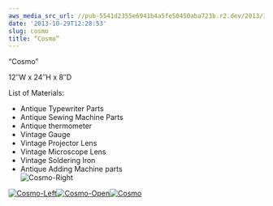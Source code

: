 ```yaml
---
aws_media_src_url: //pub-5541d2355e6941b4a5fe50450aba723b.r2.dev/2013/10/cosmo-right.jpg
date: '2013-10-29T12:28:53'
slug: cosmo
title: “Cosmo”
---
```


 “Cosmo”

 12″W x 24″H x 8″D

 List of Materials:

  * Antique Typewriter Parts
 * Antique Sewing Machine Parts
 * Antique thermometer
 * Vintage Gauge
 * Vintage Projector Lens
 * Vintage Microscope Lens
 * Vintage Soldering Iron
 * Antique Adding Machine parts
  [  
 ](https://assemblique.com/2013/10/29/cosmo/cosmo/#main)![Cosmo-Right](//pub-5541d2355e6941b4a5fe50450aba723b.r2.dev/2013/10/cosmo-right.jpg?w=602)

 [![Cosmo-Left](//pub-5541d2355e6941b4a5fe50450aba723b.r2.dev/2013/10/cosmo-left.jpg?w=602)](https://assemblique.com/2013/10/29/cosmo/cosmo-left/#main)[![Cosmo-Open](//pub-5541d2355e6941b4a5fe50450aba723b.r2.dev/2013/10/cosmo-open.jpg?w=388&h=638)](https://assemblique.com/2013/10/29/cosmo/cosmo-open/#main)[![Cosmo](//pub-5541d2355e6941b4a5fe50450aba723b.r2.dev/2013/10/cosmo.jpg?w=388&h=733)](https://assemblique.com/2013/10/29/cosmo/cosmo/#main)
